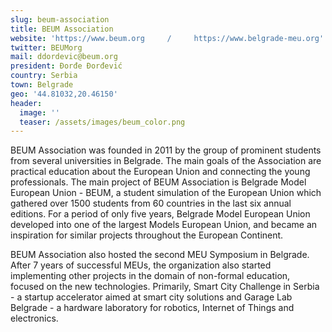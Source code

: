 ```yaml
---
slug: beum-association
title: BEUM Association
website: 'https://www.beum.org     /     https://www.belgrade-meu.org'
twitter: BEUMorg
mail: ddordevic@beum.org
president: Đorđe Đorđević
country: Serbia
town: Belgrade
geo: '44.81032,20.46150'
header:
  image: ''
  teaser: /assets/images/beum_color.png
---
```

BEUM Association was founded in 2011 by the group of prominent students from several universities in Belgrade. The main goals of the Association are practical education about the European Union and connecting the young professionals. The main project of BEUM Association is Belgrade Model European Union - BEUM, a student simulation of the European Union which gathered over 1500 students from 60 countries in the last six annual editions. For a period of only five years, Belgrade Model European Union developed into one of the largest Models European Union, and became an inspiration for similar projects throughout the European Continent.

BEUM Association also hosted the second MEU Symposium in Belgrade. After 7 years of successful MEUs, the organization also started implementing other projects in the domain of non-formal education, focused on the new technologies. Primarily, Smart City Challenge in Serbia - a startup accelerator aimed at smart city solutions and Garage Lab Belgrade - a hardware laboratory for robotics, Internet of Things and electronics.
